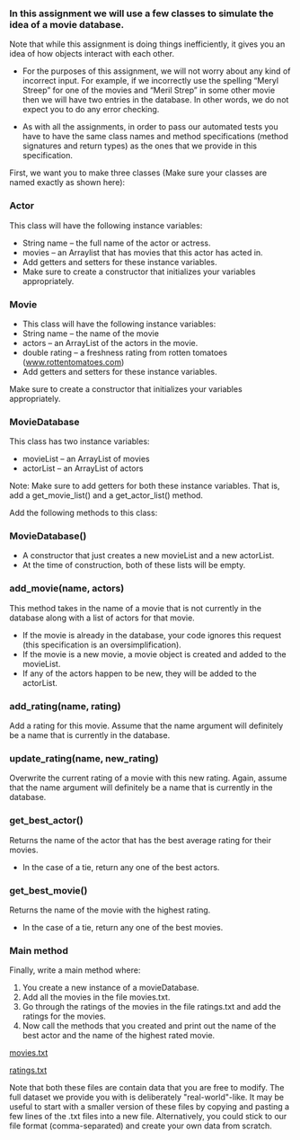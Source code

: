 ### In this assignment we will use a few classes to simulate the idea of a movie database. 

Note that while this assignment is doing things inefficiently, it gives you an idea of how objects interact with each other. 

- For the purposes of this assignment, we will not worry about any kind of incorrect input. For example, if we incorrectly use the spelling “Meryl Streep” for one of the movies and “Meril Strep” in some other movie then we will have two entries in the database. In other words, we do not expect you to do any error checking.  

- As with all the assignments, in order to pass our automated tests you have to have the same class names and method specifications (method signatures and return types) as the ones that we provide in this specification. 

First, we want you to make three classes (Make sure your classes are named exactly as shown here):

### **Actor**
This class will have the following instance variables:
- String name – the full name of the actor or actress.
- movies – an Arraylist that has movies that this actor has acted in.
- Add getters and setters for these instance variables.
- Make sure to create a constructor that initializes your variables appropriately.
### **Movie**
- This class will have the following instance variables:
- String name – the name of the movie
- actors – an ArrayList of the actors in the movie. 
- double rating – a freshness rating from rotten tomatoes (www.rottentomatoes.com)
- Add getters and setters for these instance variables.

Make sure to create a constructor that initializes your variables appropriately.
 
### **MovieDatabase**
This class has two instance variables:
- movieList – an ArrayList of movies
- actorList – an ArrayList of actors

Note: Make sure to add getters for both these instance variables. That is, add a get_movie_list() and a get_actor_list() method.

Add the following methods to this class:

### **MovieDatabase()**
- A constructor that just creates a new movieList and a new actorList.
- At the time of construction, both of these lists will be empty.

### **add_movie(name, actors)**
This method takes in the name of a movie that is not currently in the database along with a list of actors for that movie. 
- If the movie is already in the database, your code ignores this request (this specification is an oversimplification). 
- If the movie is a new movie, a movie object is created and added to the movieList. 
- If any of the actors happen to be new, they will be added to the actorList.
### **add_rating(name, rating)**
Add a rating for this movie. Assume that the name argument will definitely be a name that is currently in the database.
### **update_rating(name, new_rating)**
Overwrite the current rating of a movie with this new rating. Again, assume that the name argument will definitely be a name that is currently in the database.
### **get_best_actor()**
Returns the name of the actor that has the best average rating for their movies.
- In the case of a tie, return any one of the best actors.

### **get_best_movie()**
Returns the name of the movie with the highest rating.
- In the case of a tie, return any one of the best movies.

### **Main method**
Finally, write a main method where:
1. You create a new instance of a movieDatabase.
2. Add all the movies in the file movies.txt.
3. Go through the ratings of the movies in the file ratings.txt and add the ratings for the movies.
4. Now call the methods that you created and print out the name of the best actor and the name of the highest rated movie.

[movies.txt](https://github.com/cd155/PennX_SD1x/blob/master/Week3%20Collections%20and%20Object%20Oriented%20Design/movies.txt)

[ratings.txt](https://github.com/cd155/PennX_SD1x/blob/master/Week3%20Collections%20and%20Object%20Oriented%20Design/ratings.txt)

Note that both these files are contain data that you are free to modify. The full dataset we provide you with is deliberately "real-world"-like. It may be useful to start with a smaller version of these files by copying and pasting a few lines of the .txt files into a new file. Alternatively, you could stick to our file format (comma-separated) and create your own data from scratch.